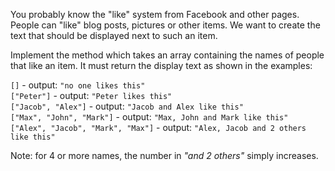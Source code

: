 You probably know the "like" system from Facebook and other pages. People can "like" blog posts, pictures or other items. We want to create the text that should be displayed next to such an item.

Implement the method which takes an array containing the names of people that like an item. It must return the display text as shown in the examples:

`[]`                                - output:  `"no one likes this"`  
`["Peter"]`                         - output:  `"Peter likes this"`  
`["Jacob", "Alex"]`                 - output:  `"Jacob and Alex like this"`  
`["Max", "John", "Mark"]`           - output:  `"Max, John and Mark like this"`  
`["Alex", "Jacob", "Mark", "Max"]`  - output:  `"Alex, Jacob and 2 others like this"`  

Note: for 4 or more names, the number in *"and 2 others"* simply increases.
